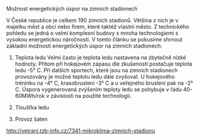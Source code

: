 Možnost energetických úspor na zimních stadionech

V České republice je celkem 190 zimních stadionů. Většina z nich je v majetku měst a obcí nebo firem, které taktéž vlastní město. Z technického pohledu se jedná o velmi komplexní budovy s mnoha technologiemi s vysokou energetickou náročností. V tomto článku se pokusíme shrnout základní možnosti energetických úspor na zimních stadionech:

1. Teplota ledu
Velmi často je teplota ledu nastavena na zbytečně nízké hodnoty. Přitom při hokejovém zápasu dle zkušeností postačuje teplota ledu -5° C. Při dalších sportech, které jsou na zímních stadionech provozovány je možné teplotu ledu dále zvyšovat. U hokejového tréninku na -4° C, krasobruslení -3° C a u veřejného bruslení pak na -2° C. Úspora vygenerovaná zvýšením teploty ledu se pohybuje v řádu 40-60MWh/rok v závislosti na použité technologii.

2. Tloušťka ledu


3. Provoz šaten

http://vetrani.tzb-info.cz/7341-mikroklima-zimnich-stadionu

